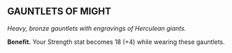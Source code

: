 ## GAUNTLETS OF MIGHT

_Heavy, bronze gauntlets with engravings of Herculean giants._

**Benefit.** Your Strength stat becomes 18 (+4) while wearing these gauntlets.

